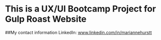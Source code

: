 # This is a UX/UI Bootcamp Project for Gulp Roast Website

##My contact information
LinkedIn: www.linkedin.com/in/mariannehurstt


